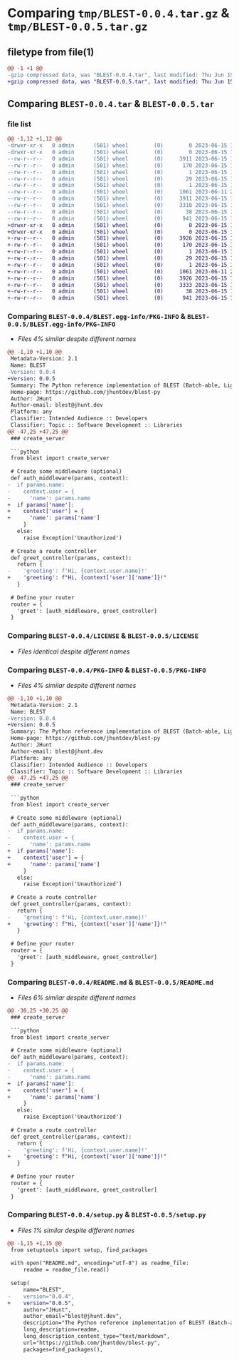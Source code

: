 # Comparing `tmp/BLEST-0.0.4.tar.gz` & `tmp/BLEST-0.0.5.tar.gz`

## filetype from file(1)

```diff
@@ -1 +1 @@
-gzip compressed data, was "BLEST-0.0.4.tar", last modified: Thu Jun 15 16:05:10 2023, max compression
+gzip compressed data, was "BLEST-0.0.5.tar", last modified: Thu Jun 15 16:12:24 2023, max compression
```

## Comparing `BLEST-0.0.4.tar` & `BLEST-0.0.5.tar`

### file list

```diff
@@ -1,12 +1,12 @@
-drwxr-xr-x   0 admin      (501) wheel        (0)        0 2023-06-15 16:05:10.194595 BLEST-0.0.4/
-drwxr-xr-x   0 admin      (501) wheel        (0)        0 2023-06-15 16:05:10.193759 BLEST-0.0.4/BLEST.egg-info/
--rw-r--r--   0 admin      (501) wheel        (0)     3911 2023-06-15 16:05:10.000000 BLEST-0.0.4/BLEST.egg-info/PKG-INFO
--rw-r--r--   0 admin      (501) wheel        (0)      170 2023-06-15 16:05:10.000000 BLEST-0.0.4/BLEST.egg-info/SOURCES.txt
--rw-r--r--   0 admin      (501) wheel        (0)        1 2023-06-15 16:05:10.000000 BLEST-0.0.4/BLEST.egg-info/dependency_links.txt
--rw-r--r--   0 admin      (501) wheel        (0)       29 2023-06-15 16:05:10.000000 BLEST-0.0.4/BLEST.egg-info/requires.txt
--rw-r--r--   0 admin      (501) wheel        (0)        1 2023-06-15 16:05:10.000000 BLEST-0.0.4/BLEST.egg-info/top_level.txt
--rw-r--r--   0 admin      (501) wheel        (0)     1061 2023-06-11 20:34:38.000000 BLEST-0.0.4/LICENSE
--rw-r--r--   0 admin      (501) wheel        (0)     3911 2023-06-15 16:05:10.194189 BLEST-0.0.4/PKG-INFO
--rw-r--r--   0 admin      (501) wheel        (0)     3318 2023-06-15 15:01:11.000000 BLEST-0.0.4/README.md
--rw-r--r--   0 admin      (501) wheel        (0)       38 2023-06-15 16:05:10.194734 BLEST-0.0.4/setup.cfg
--rw-r--r--   0 admin      (501) wheel        (0)      941 2023-06-15 15:50:24.000000 BLEST-0.0.4/setup.py
+drwxr-xr-x   0 admin      (501) wheel        (0)        0 2023-06-15 16:12:24.430933 BLEST-0.0.5/
+drwxr-xr-x   0 admin      (501) wheel        (0)        0 2023-06-15 16:12:24.430106 BLEST-0.0.5/BLEST.egg-info/
+-rw-r--r--   0 admin      (501) wheel        (0)     3926 2023-06-15 16:12:24.000000 BLEST-0.0.5/BLEST.egg-info/PKG-INFO
+-rw-r--r--   0 admin      (501) wheel        (0)      170 2023-06-15 16:12:24.000000 BLEST-0.0.5/BLEST.egg-info/SOURCES.txt
+-rw-r--r--   0 admin      (501) wheel        (0)        1 2023-06-15 16:12:24.000000 BLEST-0.0.5/BLEST.egg-info/dependency_links.txt
+-rw-r--r--   0 admin      (501) wheel        (0)       29 2023-06-15 16:12:24.000000 BLEST-0.0.5/BLEST.egg-info/requires.txt
+-rw-r--r--   0 admin      (501) wheel        (0)        1 2023-06-15 16:12:24.000000 BLEST-0.0.5/BLEST.egg-info/top_level.txt
+-rw-r--r--   0 admin      (501) wheel        (0)     1061 2023-06-11 20:34:38.000000 BLEST-0.0.5/LICENSE
+-rw-r--r--   0 admin      (501) wheel        (0)     3926 2023-06-15 16:12:24.430576 BLEST-0.0.5/PKG-INFO
+-rw-r--r--   0 admin      (501) wheel        (0)     3333 2023-06-15 16:11:07.000000 BLEST-0.0.5/README.md
+-rw-r--r--   0 admin      (501) wheel        (0)       38 2023-06-15 16:12:24.431021 BLEST-0.0.5/setup.cfg
+-rw-r--r--   0 admin      (501) wheel        (0)      941 2023-06-15 16:11:50.000000 BLEST-0.0.5/setup.py
```

### Comparing `BLEST-0.0.4/BLEST.egg-info/PKG-INFO` & `BLEST-0.0.5/BLEST.egg-info/PKG-INFO`

 * *Files 4% similar despite different names*

```diff
@@ -1,10 +1,10 @@
 Metadata-Version: 2.1
 Name: BLEST
-Version: 0.0.4
+Version: 0.0.5
 Summary: The Python reference implementation of BLEST (Batch-able, Lightweight, Encrypted State Transfer)
 Home-page: https://github.com/jhuntdev/blest-py
 Author: JHunt
 Author-email: blest@jhunt.dev
 Platform: any
 Classifier: Intended Audience :: Developers
 Classifier: Topic :: Software Development :: Libraries
@@ -47,25 +47,25 @@
 ### create_server
 
 ```python
 from blest import create_server
 
 # Create some middleware (optional)
 def auth_middleware(params, context):
-  if params.name:
-    context.user = {
-      'name': params.name
+  if params['name']:
+    context['user'] = {
+      'name': params['name']
     }
   else:
     raise Exception('Unauthorized')
 
 # Create a route controller
 def greet_controller(params, context):
   return {
-    'greeting': f'Hi, {context.user.name}!'
+    'greeting': f"Hi, {context['user']['name']}!"
   }
 
 # Define your router
 router = {
   'greet': [auth_middleware, greet_controller]
 }
```

### Comparing `BLEST-0.0.4/LICENSE` & `BLEST-0.0.5/LICENSE`

 * *Files identical despite different names*

### Comparing `BLEST-0.0.4/PKG-INFO` & `BLEST-0.0.5/PKG-INFO`

 * *Files 4% similar despite different names*

```diff
@@ -1,10 +1,10 @@
 Metadata-Version: 2.1
 Name: BLEST
-Version: 0.0.4
+Version: 0.0.5
 Summary: The Python reference implementation of BLEST (Batch-able, Lightweight, Encrypted State Transfer)
 Home-page: https://github.com/jhuntdev/blest-py
 Author: JHunt
 Author-email: blest@jhunt.dev
 Platform: any
 Classifier: Intended Audience :: Developers
 Classifier: Topic :: Software Development :: Libraries
@@ -47,25 +47,25 @@
 ### create_server
 
 ```python
 from blest import create_server
 
 # Create some middleware (optional)
 def auth_middleware(params, context):
-  if params.name:
-    context.user = {
-      'name': params.name
+  if params['name']:
+    context['user'] = {
+      'name': params['name']
     }
   else:
     raise Exception('Unauthorized')
 
 # Create a route controller
 def greet_controller(params, context):
   return {
-    'greeting': f'Hi, {context.user.name}!'
+    'greeting': f"Hi, {context['user']['name']}!"
   }
 
 # Define your router
 router = {
   'greet': [auth_middleware, greet_controller]
 }
```

### Comparing `BLEST-0.0.4/README.md` & `BLEST-0.0.5/README.md`

 * *Files 6% similar despite different names*

```diff
@@ -30,25 +30,25 @@
 ### create_server
 
 ```python
 from blest import create_server
 
 # Create some middleware (optional)
 def auth_middleware(params, context):
-  if params.name:
-    context.user = {
-      'name': params.name
+  if params['name']:
+    context['user'] = {
+      'name': params['name']
     }
   else:
     raise Exception('Unauthorized')
 
 # Create a route controller
 def greet_controller(params, context):
   return {
-    'greeting': f'Hi, {context.user.name}!'
+    'greeting': f"Hi, {context['user']['name']}!"
   }
 
 # Define your router
 router = {
   'greet': [auth_middleware, greet_controller]
 }
```

### Comparing `BLEST-0.0.4/setup.py` & `BLEST-0.0.5/setup.py`

 * *Files 1% similar despite different names*

```diff
@@ -1,15 +1,15 @@
 from setuptools import setup, find_packages
 
 with open("README.md", encoding="utf-8") as readme_file:
     readme = readme_file.read()
 
 setup(
     name="BLEST",
-    version="0.0.4",
+    version="0.0.5",
     author="JHunt",
     author_email="blest@jhunt.dev",
     description="The Python reference implementation of BLEST (Batch-able, Lightweight, Encrypted State Transfer)",
     long_description=readme,
     long_description_content_type="text/markdown",
     url="https://github.com/jhuntdev/blest-py",
     packages=find_packages(),
```

